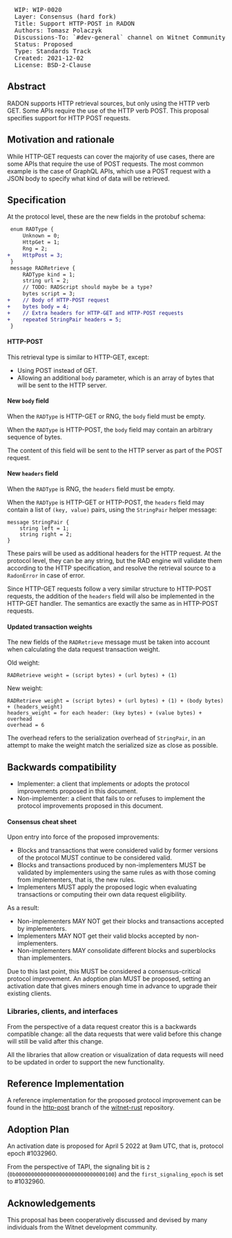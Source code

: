 <pre>
  WIP: WIP-0020
  Layer: Consensus (hard fork)
  Title: Support HTTP-POST in RADON
  Authors: Tomasz Polaczyk <tomasz@witnet.foundation>
  Discussions-To: `#dev-general` channel on Witnet Community's Discord server
  Status: Proposed
  Type: Standards Track
  Created: 2021-12-02
  License: BSD-2-Clause
</pre>


## Abstract

RADON supports HTTP retrieval sources, but only using the HTTP verb GET. Some APIs require the use of the HTTP verb POST. This proposal specifies support for HTTP POST requests.

## Motivation and rationale

While HTTP-GET requests can cover the majority of use cases, there are some APIs that require the use of POST requests. The most common example is the case of GraphQL APIs, which use a POST request with a JSON body to specify what kind of data will be retrieved.

## Specification

At the protocol level, these are the new fields in the protobuf schema:

```diff
 enum RADType {
     Unknown = 0;
     HttpGet = 1;
     Rng = 2;
+    HttpPost = 3;
 }
 message RADRetrieve {
     RADType kind = 1;
     string url = 2;
     // TODO: RADScript should maybe be a type?
     bytes script = 3;
+    // Body of HTTP-POST request
+    bytes body = 4;
+    // Extra headers for HTTP-GET and HTTP-POST requests
+    repeated StringPair headers = 5;
 }
```

#### HTTP-POST

This retrieval type is similar to HTTP-GET, except:

* Using POST instead of GET.
* Allowing an additional `body` parameter, which is an array of bytes that will be sent to the HTTP server.

#### New `body` field

When the `RADType` is HTTP-GET or RNG, the `body` field must be empty.

When the `RADType` is HTTP-POST, the `body` field may contain an arbitrary sequence of bytes.

The content of this field will be sent to the HTTP server as part of the POST request.

#### New `headers` field

When the `RADType` is RNG, the `headers` field must be empty.

When the `RADType` is HTTP-GET or HTTP-POST, the `headers` field may contain a list of `(key, value)` pairs, using the `StringPair` helper message:

```
message StringPair {
    string left = 1;
    string right = 2;
}
```

These pairs will be used as additional headers for the HTTP request. At the protocol level, they can be any string, but the RAD engine will validate them according to the HTTP specification, and resolve the retrieval source to a `RadonError` in case of error.

Since HTTP-GET requests follow a very similar structure to HTTP-POST requests, the addition of the `headers` field will also be implemented in the HTTP-GET handler. The semantics are exactly the same as in HTTP-POST requests.

#### Updated transaction weights

The new fields of the `RADRetrieve` message must be taken into account when calculating the data request transaction weight.

Old weight:

```
RADRetrieve weight = (script bytes) + (url bytes) + (1)
```

New weight:

```
RADRetrieve weight = (script bytes) + (url bytes) + (1) + (body bytes) + (headers_weight)
headers_weight = for each header: (key bytes) + (value bytes) + overhead
overhead = 6
```

The overhead refers to the serialization overhead of `StringPair`, in an attempt to make the weight match the serialized size as close as possible.

## Backwards compatibility

- Implementer: a client that implements or adopts the protocol improvements proposed in this document.
- Non-implementer: a client that fails to or refuses to implement the protocol improvements proposed in this document.


#### Consensus cheat sheet

Upon entry into force of the proposed improvements:

- Blocks and transactions that were considered valid by former versions of the protocol MUST continue to be considered valid.
- Blocks and transactions produced by non-implementers MUST be validated by implementers using the same rules as with those coming from implementers, that is, the new rules.
- Implementers MUST apply the proposed logic when evaluating transactions or computing their own data request eligibility.

As a result:

- Non-implementers MAY NOT get their blocks and transactions accepted by implementers.
- Implementers MAY NOT get their valid blocks accepted by non-implementers.
- Non-implementers MAY consolidate different blocks and superblocks than implementers.

Due to this last point, this MUST be considered a consensus-critical protocol improvement. An adoption plan MUST be proposed, setting an activation date that gives miners enough time in advance to upgrade their existing clients.


### Libraries, clients, and interfaces

From the perspective of a data request creator this is a backwards compatible change: all the data requests that were valid before this change will still be valid after this change.

All the libraries that allow creation or visualization of data requests will need to be updated in order to support the new functionality.

## Reference Implementation

A reference implementation for the proposed protocol improvement can be found in the [http-post](https://github.com/tmpolaczyk/witnet-rust/commits/http-post) branch of the [witnet-rust] repository.


## Adoption Plan

An activation date is proposed for April 5 2022 at 9am UTC, that is, protocol epoch #1032960.

From the perspective of TAPI, the signaling bit is `2` (`0b00000000000000000000000000000100`) and the `first_signaling_epoch` is set to #1032960.


## Acknowledgements

This proposal has been cooperatively discussed and devised by many individuals from the Witnet development community.

[witnet-rust]: https://github.com/witnet/witnet-rust/
